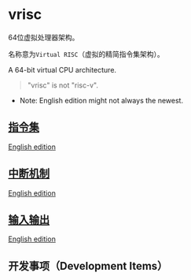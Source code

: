# vrisc

64位虚拟处理器架构。

名称意为`Virtual RISC`（虚拟的精简指令集架构）。

A 64-bit virtual CPU architecture.

> "vrisc" is not "risc-v".

* Note: English edition might not always the newest.

## [指令集](doc/instset.md)

[English edition](doc.en/instset.md)

## [中断机制](doc/interrupt.md)

[English edition](doc.en/interrupt.md)

## [输入输出](doc/io.md)

[English edition](doc.en/io.md)

## 开发事项（Development Items）
